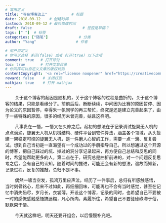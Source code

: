 ```yaml
---
# 常用定义
title: "写在博客边上"           # 标题
date: 2018-09-12    # 创建时间
lastmod: 2018-09-12 # 最后修改时间
draft: false                       # 是否是草稿？
tags: [" "]  # 标签
categories: ["随笔"]              # 分类
author: "Yang"                  # 作者

# 用户自定义
# 你可以选择 关闭(false) 或者 打开(true) 以下选项
comment: true   # 打开评论
toc: true       # 打开文章目录
# 你同样可以自定义文章的版权规则
contentCopyright: '<a rel="license noopener" href="https://creativecommons.org/licenses/by-nc-nd/4.0/" target="_blank">CC BY-NC-ND 4.0</a>'
reward: false	 # 关闭打赏
mathjax: true    # 打开 mathjax
---
```


&nbsp;&nbsp;&nbsp;&nbsp;&nbsp;&nbsp;&nbsp;&nbsp;关于这个博客的起因是随机的，关于这个博客的过程是曲折的，关于这个博客的结果，只能是看缘分了。前前后后，断断续续，中间因为比赛的原因暂停、因为论文的原因暂停，幸得朱一帆同学的再三帮忙，终究是还是建立完善起来了，由于一些特殊的原因，很多的经历未曾完善，姑且这样吧。  

&nbsp;&nbsp;&nbsp;&nbsp;&nbsp;&nbsp;&nbsp;&nbsp;凡事贵在一悟，一悟又在久修之后。起初的想法在于记录调试旋翼无人机的点点滴滴，旋翼无人机从机械结构、硬件平台到软件算法，涵盖各个领域，从头搭建一架稳定可控的旋翼无人机，是一件磨人心智的工作，需要一点一滴、反复尝试。想到自己当初是一直渴望有一个成功过的手册指导自己，所以想通过这个开源的博客，把自己踩过的坑、掉过的洞分享记录起来，再方便自己总结和反思的同时，希望能帮助更多的人。第二点在于，研究总是曲折前进的，对一个问题反复思考之后，会有自己的认知，随着时间的推进，可能还会有新的想法，温故而知新，记录过程，反复的推敲，总归不是坏事。

&nbsp;&nbsp;&nbsp;&nbsp;&nbsp;&nbsp;&nbsp;&nbsp;偶然一啸当空发，孤鸿万里应声泣。经历了一件事后，总归有所感触感悟，当时刻骨铭心，后来不过如此，再细细回味，可能再也不会有当时感觉，甚至在记忆中消失殆尽，岁月长，衣裳薄。开设这个博客，记录的同时，也希望自己不要被一时的感慨感触感悟搞迷糊，凡心所向，素履所往，希望自己不要徒碌碌滞于俗，默默束于情。

&nbsp;&nbsp;&nbsp;&nbsp;&nbsp;&nbsp;&nbsp;&nbsp;今天就这样吧，明天还要开组会，以后慢慢补充吧。
